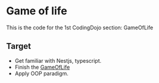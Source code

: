 # Game of life

This is the code for the 1st CodingDojo section: GameOfLife

## Target

- Get familiar with Nestjs, typescript.
- Finish the [GameOfLife](https://codingdojo.org/kata/GameOfLife/)
- Apply OOP paradigm.
